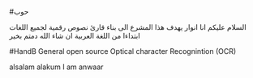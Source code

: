 #حوب 

السلام عليكم
انا انوار يهدف هذا المشرع الى بناء قارئ نصوص رقمية  لجميع اللغات ابتداءا من اللغة العربية  ان شاء الله
دمتم بخير 


#HandB 
 General open source Optical character Recognintion (OCR)
 

alsalam alakum
I am anwaar
